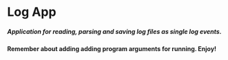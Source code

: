 # Log App

##### Application for reading, parsing and saving log files as single log events.

#### Remember about adding adding program arguments for running. Enjoy!

